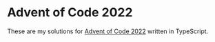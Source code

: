 # Advent of Code 2022

These are my solutions for [Advent of Code 2022](https://adventofcode.com/2022) written in TypeScript.
